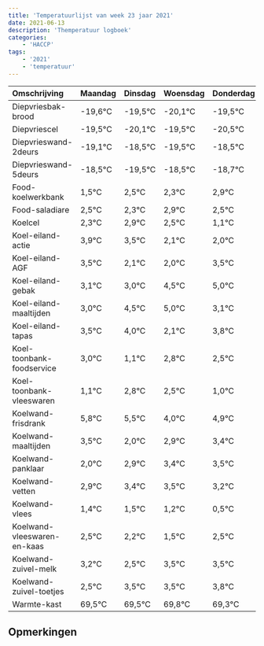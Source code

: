 ```yaml
---
title: 'Temperatuurlijst van week 23 jaar 2021'
date: 2021-06-13
description: 'Themperatuur logboek'
categories:
    - 'HACCP'
tags:
    - '2021'
    - 'temperatuur'
---
```

|Omschrijving|Maandag|Dinsdag|Woensdag|Donderdag|Vrijdag|Zaterdag|Zondag|
|:---|:---|:---|:---|:---|:---|:---|:---|
|Diepvriesbak-brood|-19,6°C|-19,5°C|-20,1°C|-19,5°C|-20,5°C|-19,5°C|-19,7°C|
|Diepvriescel|-19,5°C|-20,1°C|-19,5°C|-20,5°C|-19,5°C|-19,7°C|-19,1°C|
|Diepvrieswand-2deurs|-19,1°C|-18,5°C|-19,5°C|-18,5°C|-18,7°C|-18,1°C|-18,5°C|
|Diepvrieswand-5deurs|-18,5°C|-19,5°C|-18,5°C|-18,7°C|-18,1°C|-18,5°C|-19,9°C|
|Food-koelwerkbank|1,5°C|2,5°C|2,3°C|2,9°C|2,5°C|1,1°C|1,0°C|
|Food-saladiare|2,5°C|2,3°C|2,9°C|2,5°C|1,1°C|1,0°C|2,5°C|
|Koelcel|2,3°C|2,9°C|2,5°C|1,1°C|1,0°C|2,5°C|3,0°C|
|Koel-eiland-actie|3,9°C|3,5°C|2,1°C|2,0°C|3,5°C|4,0°C|2,1°C|
|Koel-eiland-AGF|3,5°C|2,1°C|2,0°C|3,5°C|4,0°C|2,1°C|3,8°C|
|Koel-eiland-gebak|3,1°C|3,0°C|4,5°C|5,0°C|3,1°C|4,8°C|4,5°C|
|Koel-eiland-maaltijden|3,0°C|4,5°C|5,0°C|3,1°C|4,8°C|4,5°C|3,0°C|
|Koel-eiland-tapas|3,5°C|4,0°C|2,1°C|3,8°C|3,5°C|2,0°C|2,9°C|
|Koel-toonbank-foodservice|3,0°C|1,1°C|2,8°C|2,5°C|1,0°C|1,9°C|2,4°C|
|Koel-toonbank-vleeswaren|1,1°C|2,8°C|2,5°C|1,0°C|1,9°C|2,4°C|2,5°C|
|Koelwand-frisdrank|5,8°C|5,5°C|4,0°C|4,9°C|5,4°C|5,5°C|5,2°C|
|Koelwand-maaltijden|3,5°C|2,0°C|2,9°C|3,4°C|3,5°C|3,2°C|2,5°C|
|Koelwand-panklaar|2,0°C|2,9°C|3,4°C|3,5°C|3,2°C|2,5°C|3,5°C|
|Koelwand-vetten|2,9°C|3,4°C|3,5°C|3,2°C|2,5°C|3,5°C|3,5°C|
|Koelwand-vlees|1,4°C|1,5°C|1,2°C|0,5°C|1,5°C|1,5°C|1,8°C|
|Koelwand-vleeswaren-en-kaas|2,5°C|2,2°C|1,5°C|2,5°C|2,5°C|2,8°C|2,3°C|
|Koelwand-zuivel-melk|3,2°C|2,5°C|3,5°C|3,5°C|3,8°C|3,3°C|2,9°C|
|Koelwand-zuivel-toetjes|2,5°C|3,5°C|3,5°C|3,8°C|3,3°C|2,9°C|4,0°C|
|Warmte-kast|69,5°C|69,5°C|69,8°C|69,3°C|68,9°C|70,0°C|68,8°C|

## Opmerkingen


